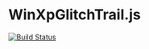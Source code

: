 # WinXpGlitchTrail.js
[![Build Status](https://travis-ci.com/Super-Chama/WinXpGlitchTrail.js.svg?branch=main)](https://travis-ci.com/Super-Chama/WinXpGlitchTrail.js)


